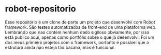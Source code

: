 # robot-repositorio

Esse repositório é um clone de parte um projeto que desenvolvi com Robot framework. São testes automatizados de front-end de uma plataforma web.
Lembrando que nao contém nenhum dado sigiloso obviamente, por isso está publico aqui, apenas como portfólio sobre o que já desenvolvi.
Foi um dos meus primeiro projetos com o framework, portanto é possível que a estrutura ainda não esteja tão bacana, mas é funcional.
